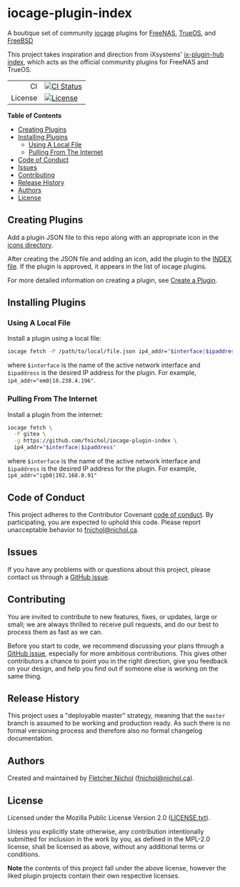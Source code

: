 # iocage-plugin-index

A boutique set of community [iocage][] plugins for [FreeNAS][], [TrueOS][], and
[FreeBSD][]

This project takes inspiration and direction from iXsystems' [ix-plugin-hub
index][], which acts as the official community plugins for FreeNAS and TrueOS.

|         |                                      |
| ------: | ------------------------------------ |
|      CI | [![CI Status][badge-ci-overall]][ci] |
| License | [![License][badge-license]][license] |

[iocage]: https://github.com/iocage/iocage
[ix-plugin-hub index]: https://github.com/ix-plugin-hub/iocage-plugin-index
[freenas]: https://www.freenas.org/
[trueos]: https://www.trueos.org/
[freebsd]: http://www.freebsd.org

**Table of Contents**

<!-- toc -->

- [Creating Plugins](#creating-plugins)
- [Installing Plugins](#installing-plugins)
  - [Using A Local File](#using-a-local-file)
  - [Pulling From The Internet](#pulling-from-the-internet)
- [Code of Conduct](#code-of-conduct)
- [Issues](#issues)
- [Contributing](#contributing)
- [Release History](#release-history)
- [Authors](#authors)
- [License](#license)

<!-- tocstop -->

## Creating Plugins

Add a plugin JSON file to this repo along with an appropriate icon in the
[icons directory](icons/).

After creating the JSON file and adding an icon, add the plugin to the
[INDEX file](INDEX). If the plugin is approved, it appears in the list of iocage
plugins.

For more detailed information on creating a plugin, see [Create a Plugin][].

[create a plugin]:
  https://www.ixsystems.com/documentation/freenas/11.3-RELEASE/plugins.html#create-a-plugin

## Installing Plugins

### Using A Local File

Install a plugin using a local file:

```sh
iocage fetch -P /path/to/local/file.json ip4_addr="$interface|$ipaddress"
```

where `$interface` is the name of the active network interface and `$ipaddress`
is the desired IP address for the plugin. For example,
`ip4_addr="em0|10.238.4.196"`.

### Pulling From The Internet

Install a plugin from the internet:

```sh
iocage fetch \
  -P gitea \
  -g https://github.com/fnichol/iocage-plugin-index \
  ip4_addr="$interface|$ipaddress"
```

where `$interface` is the name of the active network interface and `$ipaddress`
is the desired IP address for the plugin. For example,
`ip4_addr="igb0|192.168.0.91"`

## Code of Conduct

This project adheres to the Contributor Covenant [code of
conduct][code-of-conduct]. By participating, you are expected to uphold this
code. Please report unacceptable behavior to fnichol@nichol.ca.

## Issues

If you have any problems with or questions about this project, please contact us
through a [GitHub issue][issues].

## Contributing

You are invited to contribute to new features, fixes, or updates, large or
small; we are always thrilled to receive pull requests, and do our best to
process them as fast as we can.

Before you start to code, we recommend discussing your plans through a [GitHub
issue][issues], especially for more ambitious contributions. This gives other
contributors a chance to point you in the right direction, give you feedback on
your design, and help you find out if someone else is working on the same thing.

## Release History

This project uses a "deployable master" strategy, meaning that the `master`
branch is assumed to be working and production ready. As such there is no formal
versioning process and therefore also no formal changelog documentation.

## Authors

Created and maintained by [Fletcher Nichol][fnichol] (<fnichol@nichol.ca>).

## License

Licensed under the Mozilla Public License Version 2.0 ([LICENSE.txt][license]).

Unless you explicitly state otherwise, any contribution intentionally submitted
for inclusion in the work by you, as defined in the MPL-2.0 license, shall be
licensed as above, without any additional terms or conditions.

**Note** the contents of this project fall under the above license, however the
liked plugin projects contain their own respective licenses.

[badge-license]: https://img.shields.io/badge/License-MPL%202.0%20-blue.svg
[badge-ci-overall]:
  https://api.cirrus-ci.com/github/fnichol/iocage-plugin-index.svg
[ci]: https://cirrus-ci.com/github/fnichol/iocage-plugin-index
[code-of-conduct]:
  https://github.com/fnichol/iocage-plugin-index/blob/master/CODE_OF_CONDUCT.md
[fnichol]: https://github.com/fnichol
[issues]: https://github.com/fnichol/iocage-plugin-index/issues
[license]:
  https://github.com/fnichol/iocage-plugin-index/blob/master/LICENSE.txt
